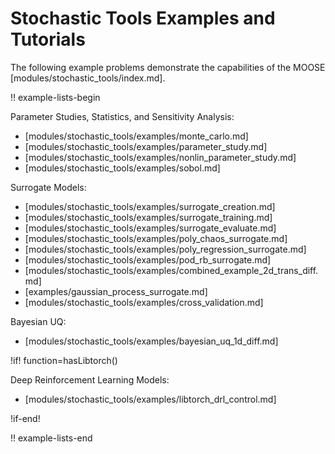 # Stochastic Tools Examples and Tutorials

The following example problems demonstrate the capabilities of the MOOSE [modules/stochastic_tools/index.md].

!! example-lists-begin

Parameter Studies, Statistics, and Sensitivity Analysis:

- [modules/stochastic_tools/examples/monte_carlo.md]
- [modules/stochastic_tools/examples/parameter_study.md]
- [modules/stochastic_tools/examples/nonlin_parameter_study.md]
- [modules/stochastic_tools/examples/sobol.md]

Surrogate Models:

- [modules/stochastic_tools/examples/surrogate_creation.md]
- [modules/stochastic_tools/examples/surrogate_training.md]
- [modules/stochastic_tools/examples/surrogate_evaluate.md]
- [modules/stochastic_tools/examples/poly_chaos_surrogate.md]
- [modules/stochastic_tools/examples/poly_regression_surrogate.md]
- [modules/stochastic_tools/examples/pod_rb_surrogate.md]
- [modules/stochastic_tools/examples/combined_example_2d_trans_diff.md]
- [examples/gaussian_process_surrogate.md]
- [modules/stochastic_tools/examples/cross_validation.md]

Bayesian UQ:

- [modules/stochastic_tools/examples/bayesian_uq_1d_diff.md]

!if! function=hasLibtorch()

Deep Reinforcement Learning Models:

- [modules/stochastic_tools/examples/libtorch_drl_control.md]

!if-end!

!! example-lists-end
